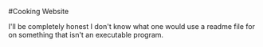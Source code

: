 #Cooking Website

I'll be completely honest I don't know what one would use a readme file for on something that isn't an executable program.